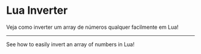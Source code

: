 # Lua Inverter


Veja como inverter um array de números qualquer facilmente em Lua!

---

See how to easily invert an array of numbers in Lua!
